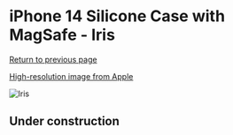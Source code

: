 # iPhone 14 Silicone Case with MagSafe - Iris

[Return to previous page](/iphone_14)

[High-resolution image from Apple](https://store.storeimages.cdn-apple.com/8756/as-images.apple.com/is/MQUA3?wid=4500&hei=4500&fmt=png)

<div style="width: 500px"><img src="/everyphone/MQUA3.png" alt="Iris"></div>

## Under construction
